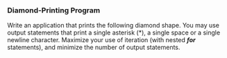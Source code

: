 ### Diamond-Printing Program

Write an application that prints the following diamond
shape. You may use output statements that print a single asterisk (*), a single space or a single newline
character. Maximize your use of iteration (with nested **_for_** statements), and minimize the number
of output statements.